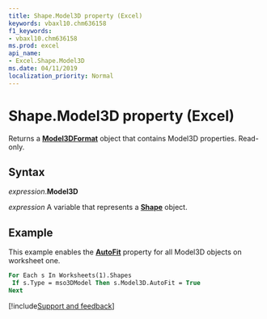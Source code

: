 ```yaml
---
title: Shape.Model3D property (Excel)
keywords: vbaxl10.chm636158
f1_keywords:
- vbaxl10.chm636158
ms.prod: excel
api_name:
- Excel.Shape.Model3D
ms.date: 04/11/2019
localization_priority: Normal
---
```



# Shape.Model3D property (Excel)

Returns a **[Model3DFormat](Excel.Model3DFormat.md)** object that contains Model3D properties. Read-only.


## Syntax

_expression_.**Model3D**

_expression_ A variable that represents a **[Shape](Excel.Shape.md)** object.


## Example

This example enables the **[AutoFit](Excel.Model3DFormat.AutoFit.md)** property for all Model3D objects on worksheet one.

```vb
For Each s In Worksheets(1).Shapes
 If s.Type = mso3DModel Then s.Model3D.AutoFit = True
Next
```




[!include[Support and feedback](~/includes/feedback-boilerplate.md)]